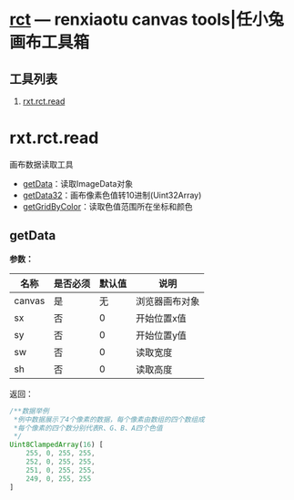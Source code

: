 [rct](https://dev.renxiaotu.com/js/rct) — renxiaotu canvas tools|任小兔画布工具箱
==============

工具列表
--------------
1. [rxt.rct.read](#rxt.rct.read)

# rxt.rct.read
画布数据读取工具

- [getData](#getData)：读取ImageData对象
- [getData32](#getData32)：画布像素色值转10进制(Uint32Array)
- [getGridByColor](#getGridByColor)：读取色值范围所在坐标和颜色

## getData

**参数：**

| 名称 | 是否必须 | 默认值 | 说明 |
|---------|--------|------|--------------|
| canvas | 是 | 无 | 浏览器画布对象 |
| sx | 否 | 0 | 开始位置x值 |
| sy | 否 | 0 | 开始位置y值 |
| sw | 否 | 0 | 读取宽度 |
| sh | 否 | 0 | 读取高度 |

返回：

```js
/**数据举例
 *例中数据展示了4个像素的数据，每个像素由数组的四个数组成
 *每个像素的四个数分别代表R、G、B、A四个色值
 */
Uint8ClampedArray(16) [
    255, 0, 255, 255,
    252, 0, 255, 255,
    251, 0, 255, 255,
    249, 0, 255, 255
]
```